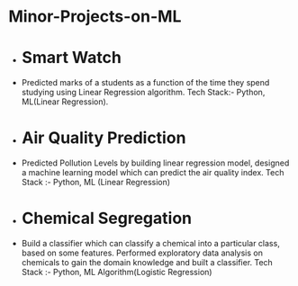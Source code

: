 # Minor-Projects-on-ML
- # Smart Watch
- Predicted marks of a students as a function of the time they spend studying using Linear Regression algorithm. Tech Stack:- Python, ML(Linear Regression).

- # Air Quality Prediction
- Predicted Pollution Levels by building linear regression model, designed a machine learning model which can predict the air quality index. Tech Stack :- Python, ML (Linear Regression)

- # Chemical Segregation
- Build a classifier which can classify a chemical into a particular class, based on some features. Performed exploratory data analysis on chemicals to gain the domain knowledge and built a classifier. Tech Stack :- Python, ML Algorithm(Logistic Regression)


